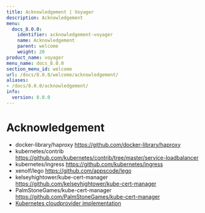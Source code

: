 ```yaml
---
title: Acknowledgement | Voyager
description: Acknowledgement
menu:
  docs_8.0.0:
    identifier: acknowledgement-voyager
    name: Acknowledgement
    parent: welcome
    weight: 20
product_name: voyager
menu_name: docs_8.0.0
section_menu_id: welcome
url: /docs/8.0.0/welcome/acknowledgement/
aliases:
- /docs/8.0.0/acknowledgement/
info:
  version: 8.0.0
---
```


# Acknowledgement

 - docker-library/haproxy https://github.com/docker-library/haproxy
 - kubernetes/contrib https://github.com/kubernetes/contrib/tree/master/service-loadbalancer
 - kubernetes/ingress https://github.com/kubernetes/ingress
 - xenolf/lego https://github.com/appscode/lego
 - kelseyhightower/kube-cert-manager https://github.com/kelseyhightower/kube-cert-manager
 - PalmStoneGames/kube-cert-manager https://github.com/PalmStoneGames/kube-cert-manager
 - [Kubernetes cloudprovider implementation](https://github.com/kubernetes/kubernetes/tree/master/pkg/cloudprovider)

